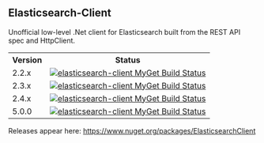 <h2>Elasticsearch-Client</h2>
Unofficial low-level .Net client for Elasticsearch built from the REST API spec and HttpClient.
<table>
    <tr>
      <th>Version</th>
      <th>Status</th>
    </tr>
    <tr>
      <td>2.2.x</td>
      <td><a href="https://www.myget.org/"><img src="https://www.myget.org/BuildSource/Badge/elasticsearch-client?identifier=1cea21d5-1aa8-474a-82df-47bf17baa920" alt="elasticsearch-client MyGet Build Status" /></a></td>
    </tr>
        <tr>
      <td>2.3.x</td>
      <td><a href="https://www.myget.org/"><img src="https://www.myget.org/BuildSource/Badge/elasticsearch-client?identifier=6f740f87-45fa-4815-9d5a-67303e3854db" alt="elasticsearch-client MyGet Build Status" /></a></td>
    </tr>
            <tr>
      <td>2.4.x</td>
      <td><a href="https://www.myget.org/"><img src="https://www.myget.org/BuildSource/Badge/elasticsearch-client?identifier=d88b4814-703d-4a7d-a254-6969ea0da7ff" alt="elasticsearch-client MyGet Build Status" /></a></td>
    </tr>    
    <tr>
      <td>5.0.0</td>
      <td><a href="https://www.myget.org/"><img src="https://www.myget.org/BuildSource/Badge/elasticsearch-client?identifier=6a164bb3-92c0-4524-a633-587b9ce5d61b" alt="elasticsearch-client MyGet Build Status" /></a></td>
    </tr>
</table>

Releases appear here: https://www.nuget.org/packages/ElasticsearchClient

